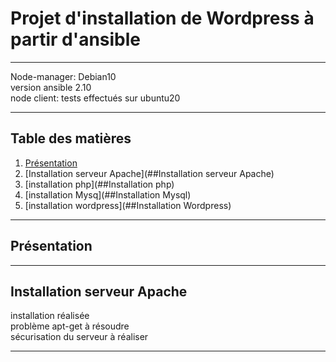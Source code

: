 # Projet d'installation de Wordpress à partir d'ansible
***
Node-manager: Debian10  
version ansible 2.10  
node client: tests effectués sur ubuntu20  
***
## Table des matières
1. [Présentation](##Présentation)
2. [Installation serveur Apache](##Installation serveur Apache)
3. [installation php](##Installation php)
4. [installation Mysq](##Installation Mysql)
5. [installation wordpress](##Installation Wordpress)
***
## Présentation
***
## Installation serveur Apache
installation réalisée  
problème apt-get à résoudre  
sécurisation du serveur à réaliser  
****
## 

